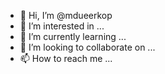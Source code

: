 - 👋 Hi, I’m @mdueerkop
- 👀 I’m interested in ...
- 🌱 I’m currently learning ...
- 💞️ I’m looking to collaborate on ...
- 📫 How to reach me ...

<!---
mdueerkop/mdueerkop is a ✨ special ✨ repository because its `README.md` (this file) appears on your GitHub profile.
You can click the Preview link to take a look at your changes.
--->
